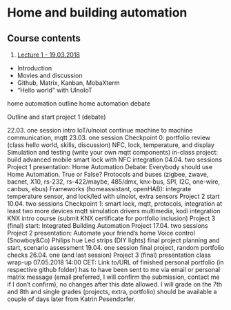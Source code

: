 # Home and building automation

## Course contents
1. [Lecture 1 - 19.03.2018](https://github.com/AnastasiiaMishchenko/Internationals/blob/master/Rosemary%20Poovattil/Lecture%20Notes/Lecture%201.md)
- Introduction
- Movies and discussion
- Github, Matrix, Kanban, MobaXterm
- “Hello world” with UlnoIoT

home automation 
outline home automation debate

Outline and start project 1 (debate)

22.03. one session
intro IoT/ulnoiot continue
machine to machine communication, mqtt
23.03. one session
Checkpoint 0: portfolio review (class hello world, skills, discussion)
NFC, lock, temperature, and display
Simulation and testing (write your own mqtt components)
in-class project: build advanced mobile smart lock with NFC integration
04.04.  two sessions
Project 1 presentation: Home Automation Debate: Everybody should use Home Automation. True or False?
Protocols and buses (zigbee, zwave, bacnet, X10, rs-232, rs-422/maybe, 485/dmx, knx-bus, SPI, I2C, one-wire, canbus, ebus)
Frameworks (homeassistant, openHAB): integrate temperature sensor, and lock/led with ulnoiot, extra sensors
Project 2 start
10.04.  two sessions
Checkpoint 1: smart lock, mqtt, protocols, integration at least two more devices
mqtt simulation drivers
multimedia, kodi integration
KNX intro course (submit KNX certificate for portfolio inclusion)
Project 3 (final) start: Integrated Building Automation Project
17.04. two sessions
Project 2 presentation: Automate your friend’s home
Voice control (Snowboy&Co)
Philips hue
Led strips (DIY lights)
final project planning and start, scenario assessment
19.04. one session
final project, random portfolio checks 
26.04. one (and last session)
Project 3 (final) presentation
class wrap-up
07.05.2018 14:00 CET: Link to/URL of finished personal portfolio (in respective github folder) has to have been sent to me via email or personal matrix message (email preferred, I will confirm the submission, contact me if I don’t confirm), no changes after this date allowed. I will grade on the 7th and 8th and single grades (projects, extra, portfolio) should be available a couple of days later from Katrin Pesendorfer.
